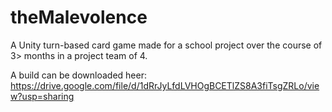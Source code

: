 # theMalevolence
A Unity turn-based card game made for a school project over the course of 3> months in a project team of 4. 

A build can be downloaded heer:
https://drive.google.com/file/d/1dRrJyLfdLVHOgBCETlZS8A3fiTsgZRLo/view?usp=sharing
